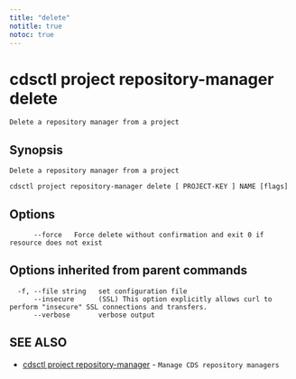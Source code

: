 ```yaml
---
title: "delete"
notitle: true
notoc: true
---
```

# cdsctl project repository-manager delete

`Delete a repository manager from a project`

## Synopsis

`Delete a repository manager from a project`

```
cdsctl project repository-manager delete [ PROJECT-KEY ] NAME [flags]
```

## Options

```
      --force   Force delete without confirmation and exit 0 if resource does not exist
```

## Options inherited from parent commands

```
  -f, --file string   set configuration file
      --insecure      (SSL) This option explicitly allows curl to perform "insecure" SSL connections and transfers.
      --verbose       verbose output
```

## SEE ALSO

* [cdsctl project repository-manager](/docs/components/cdsctl/project/repository-manager/)	 - `Manage CDS repository managers`

